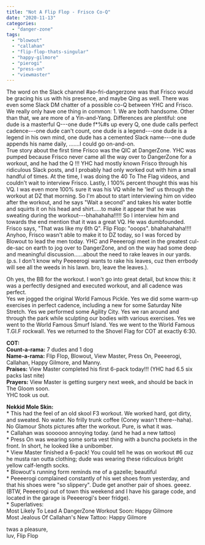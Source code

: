```yaml
---
title: "Not A Flip Flop - Frisco Co-Q"
date: "2020-11-13"
categories: 
  - "danger-zone"
tags: 
  - "blowout"
  - "callahan"
  - "flip-flop-thats-singular"
  - "happy-gilmore"
  - "pierogi"
  - "press-on"
  - "viewmaster"
---
```


The word on the Slack channel #ao-fri-dangerzone was that Frisco would be gracing his us with his presence, and maybe Qing as well. There was even some Slack DM chatter of a possible co-Q between YHC and Frisco. We really only have one thing in common: 1. We are both handsome. Other than that, we are more of a Yin-and-Yang. Differences are plentiful: one dude is a masterful Q---one dude f\*%#s up every Q, one dude calls perfect cadence---one dude can't count, one dude is a legend---one dude is a legend in his own mind, one dude has a cemented Slack name---one dude appends his name daily, .......I could go on-and-on.  
True story about the first time Frisco was the QIC at DangerZone. YHC was pumped because Frisco never came all the way over to DangerZone for a workout, and he had the Q !!! YHC had mostly known Frisco through his ridiculous Slack posts, and I probably had only worked out with him a small handful of times. At the time, I was doing the 40 To The Flag videos, and couldn't wait to interview Frisco. Lastly, I 100% percent thought this was his VQ. I was even more 100% sure it was his VQ while he 'led' us through the workout at DZ that morning. So I'm about to start interviewing him on video after the workout, and he says "Wait a second" and takes his water bottle and squirts it on his head and shirt.....to make it appear that he was sweating during the workout---bhahahaha!!!!! So I interview him and towards the end mention that it was a great VQ. He was dumbfounded. Frisco says, "That was like my 6th Q". Flip Flop: "ooops". bhahahahaha!!!!  
Anyhoo, Frisco wasn't able to make it to DZ today, so I was forced by Blowout to lead the men today. YHC and Peeeerogi meet in the greatest cul-de-sac on earth to jog over to DangerZone, and on the way had some deep and meaningful discussion......about the need to rake leaves in our yards. (p.s. I don't know why Peeeerogi wants to rake his leaves, cuz then errbody will see all the weeds in his lawn. bro, leave the leaves.).

Oh yes, the BB for the workout. I won't go into great detail, but know this: it was a perfectly designed and executed workout, and all cadence was perfect.  
Yes we jogged the original World Famous Pickle. Yes we did some warm-up exercises in perfect cadence, including a new for some Saturday Nite Stretch. Yes we performed some Agility City. Yes we ran around and through the park while sculpting our bodies with various exercises. Yes we went to the World Famous Smurf Island. Yes we went to the World Famous T.GI.F rockwall. Yes we returned to the Shovel Flag for COT at exactly 6:30.

**COT:**  
**Count-a-rama:** 7 dudes and 1 dog  
**Name-a-rama:** Flip Flop, Blowout, View Master, Press On, Peeeerogi, Callahan, Happy Gilmore, and Manny.  
**Praises:** View Master completed his first 6-pack today!!! (YHC had 6.5 six packs last nite)  
**Prayers:** View Master is getting surgery next week, and should be back in The Gloom soon.  
YHC took us out.

**Nekkid Mole Skin:**  
\* This had the feel of an old skool F3 workout. We worked hard, got dirty, and sweated. No water. No frilly trunk coffee (Coney wasn't there--haha). No Glamour Shots pictures after the workout. Pure, is what it was.  
\* Callahan was soooooo annoying today. (and he had a new tattoo)  
\* Press On was wearing some sorta vest thing with a buncha pockets in the front. In short, he looked like a unibomber.  
\* View Master finished a 6-pack! You could tell he was on workout #6 cuz he musta ran outta clothing; dude was wearing these ridiculous bright yellow calf-length socks.  
\* Blowout's running form reminds me of a gazelle; beautiful  
\* Peeeerogi complained constantly of his wet shoes from yesterday, and that his shoes were "so slippery". Dude get another pair of shoes. geeez. (BTW, Peeeerogi out of town this weekend and I have his garage code, and located in the garage is Peeeerogi's beer fridge).  
\* Superlatives:  
Most Likely To Lead A DangerZone Workout Soon: Happy Gilmore  
Most Jealous Of Callahan's New Tattoo: Happy Gilmore

twas a pleasure,  
luv, Flip Flop
